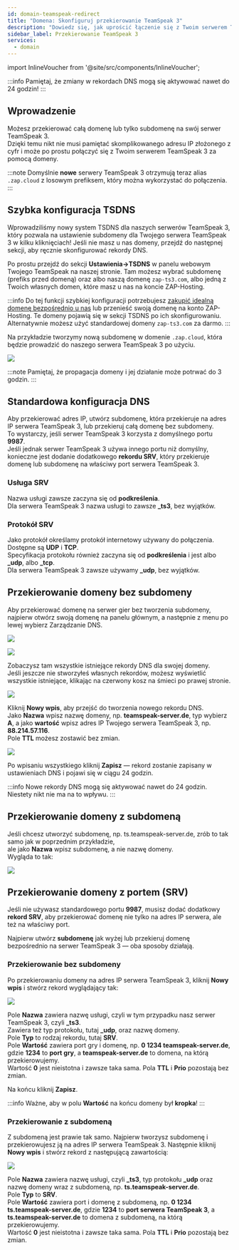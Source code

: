 ```yaml
---
id: domain-teamspeak-redirect
title: "Domena: Skonfiguruj przekierowanie TeamSpeak 3"
description: "Dowiedz się, jak uprościć łączenie się z Twoim serwerem TeamSpeak 3 za pomocą własnych domen lub subdomen dla łatwego dostępu → Sprawdź teraz"
sidebar_label: Przekierowanie TeamSpeak 3
services:
  - domain
---
```


import InlineVoucher from '@site/src/components/InlineVoucher';

:::info
Pamiętaj, że zmiany w rekordach DNS mogą się aktywować nawet do 24 godzin!
:::

## Wprowadzenie

Możesz przekierować całą domenę lub tylko subdomenę na swój serwer TeamSpeak 3.  
Dzięki temu nikt nie musi pamiętać skomplikowanego adresu IP złożonego z cyfr i może po prostu połączyć się z Twoim serwerem TeamSpeak 3 za pomocą domeny.

:::note
Domyślnie **nowe** serwery TeamSpeak 3 otrzymują teraz alias `.zap.cloud` z losowym prefiksem, który można wykorzystać do połączenia.
:::

## Szybka konfiguracja TSDNS

Wprowadziliśmy nowy system TSDNS dla naszych serwerów TeamSpeak 3, który pozwala na ustawienie subdomeny dla Twojego serwera TeamSpeak 3 w kilku kliknięciach! Jeśli nie masz u nas domeny, przejdź do następnej sekcji, aby ręcznie skonfigurować rekordy DNS.

Po prostu przejdź do sekcji **Ustawienia->TSDNS** w panelu webowym Twojego TeamSpeak na naszej stronie. Tam możesz wybrać subdomenę (prefiks przed domeną) oraz albo naszą domenę `zap-ts3.com`, albo jedną z Twoich własnych domen, które masz u nas na koncie ZAP-Hosting.

:::info
Do tej funkcji szybkiej konfiguracji potrzebujesz [zakupić idealną domenę bezpośrednio u nas](https://zap-hosting.com/en/shop/product/domain/) lub przenieść swoją domenę na konto ZAP-Hosting. Te domeny pojawią się w sekcji TSDNS po ich skonfigurowaniu. Alternatywnie możesz użyć standardowej domeny `zap-ts3.com` za darmo.
:::

Na przykładzie tworzymy nową subdomenę w domenie `.zap.cloud`, która będzie prowadzić do naszego serwera TeamSpeak 3 po użyciu.

![](https://github.com/zaphosting/docs/assets/42719082/5b311ff1-625c-4f6d-82b8-6847d432beb9)

:::note
Pamiętaj, że propagacja domeny i jej działanie może potrwać do 3 godzin.
:::

## Standardowa konfiguracja DNS

Aby przekierować adres IP, utwórz subdomenę, która przekieruje na adres IP serwera TeamSpeak 3, lub przekieruj całą domenę bez subdomeny.  
To wystarczy, jeśli serwer TeamSpeak 3 korzysta z domyślnego portu **9987**.  
Jeśli jednak serwer TeamSpeak 3 używa innego portu niż domyślny, konieczne jest dodanie dodatkowego **rekordu SRV**, który przekieruje domenę lub subdomenę na właściwy port serwera TeamSpeak 3.

### Usługa SRV

Nazwa usługi zawsze zaczyna się od **podkreślenia**.  
Dla serwera TeamSpeak 3 nazwa usługi to zawsze **_ts3**, bez wyjątków.

### Protokół SRV

Jako protokół określamy protokół internetowy używany do połączenia. Dostępne są **UDP** i **TCP**.  
Specyfikacja protokołu również zaczyna się od **podkreślenia** i jest albo **_udp**, albo **_tcp**.  
Dla serwera TeamSpeak 3 zawsze używamy **_udp**, bez wyjątków.

## Przekierowanie domeny bez subdomeny

Aby przekierować domenę na serwer gier bez tworzenia subdomeny, najpierw otwórz swoją domenę na panelu głównym, a następnie z menu po lewej wybierz Zarządzanie DNS.

![](https://puu.sh/Fuzfa/0927cbb177.png)

![](https://puu.sh/FuzhO/6f4694ab62.png)

Zobaczysz tam wszystkie istniejące rekordy DNS dla swojej domeny.  
Jeśli jeszcze nie stworzyłeś własnych rekordów, możesz wyświetlić wszystkie istniejące, klikając na czerwony kosz na śmieci po prawej stronie.

![](https://puu.sh/Fuzm8/39f3c72fa6.png)

Kliknij **Nowy wpis**, aby przejść do tworzenia nowego rekordu DNS.  
Jako **Nazwa** wpisz nazwę domeny, np. **teamspeak-server.de**, typ wybierz **A**, a jako **wartość** wpisz adres IP Twojego serwera TeamSpeak 3, np. **88.214.57.116**.  
Pole **TTL** możesz zostawić bez zmian.

![](https://screensaver01.zap-hosting.com/index.php/s/cTGTdBFrigs7HDG/preview)

Po wpisaniu wszystkiego kliknij **Zapisz** — rekord zostanie zapisany w ustawieniach DNS i pojawi się w ciągu 24 godzin.

:::info
Nowe rekordy DNS mogą się aktywować nawet do 24 godzin. Niestety nikt nie ma na to wpływu.
:::

## Przekierowanie domeny z subdomeną

Jeśli chcesz utworzyć subdomenę, np. ts.teamspeak-server.de, zrób to tak samo jak w poprzednim przykładzie,  
ale jako **Nazwa** wpisz subdomenę, a nie nazwę domeny.  
Wygląda to tak:

![](https://screensaver01.zap-hosting.com/index.php/s/ocaqgX2DSdspGQ8/preview)

## Przekierowanie domeny z portem (SRV)

Jeśli nie używasz standardowego portu **9987**, musisz dodać dodatkowy **rekord SRV**, aby przekierować domenę nie tylko na adres IP serwera, ale też na właściwy port.

Najpierw utwórz **subdomenę** jak wyżej lub przekieruj domenę bezpośrednio na serwer TeamSpeak 3 — oba sposoby działają.

### Przekierowanie bez subdomeny

Po przekierowaniu domeny na adres IP serwera TeamSpeak 3, kliknij **Nowy wpis** i stwórz rekord wyglądający tak:

![](https://screensaver01.zap-hosting.com/index.php/s/H3NGmYZHyJsCYnf/preview)

Pole **Nazwa** zawiera nazwę usługi, czyli w tym przypadku nasz serwer TeamSpeak 3, czyli **_ts3**.  
Zawiera też typ protokołu, tutaj **_udp**, oraz nazwę domeny.  
Pole **Typ** to rodzaj rekordu, tutaj **SRV**.  
Pole **Wartość** zawiera port gry i domenę, np. **0 1234 teamspeak-server.de**, gdzie **1234** to **port gry**, a **teamspeak-server.de** to domena, na którą przekierowujemy.  
Wartość **0** jest nieistotna i zawsze taka sama. Pola **TTL** i **Prio** pozostają bez zmian.

Na końcu kliknij **Zapisz**.

:::info
Ważne, aby w polu **Wartość** na końcu domeny był **kropka**!
:::

### Przekierowanie z subdomeną

Z subdomeną jest prawie tak samo. Najpierw tworzysz subdomenę i przekierowujesz ją na adres IP serwera TeamSpeak 3. Następnie kliknij **Nowy wpis** i stwórz rekord z następującą zawartością:

![](https://screensaver01.zap-hosting.com/index.php/s/aEkro3z9WBgWf8g/preview)

Pole **Nazwa** zawiera nazwę usługi, czyli **_ts3**, typ protokołu **_udp** oraz nazwę domeny wraz z subdomeną, np. **ts.teamspeak-server.de**.  
Pole **Typ** to **SRV**.  
Pole **Wartość** zawiera port i domenę z subdomeną, np. **0 1234 ts.teamspeak-server.de**, gdzie **1234** to **port serwera TeamSpeak 3**, a **ts.teamspeak-server.de** to domena z subdomeną, na którą przekierowujemy.  
Wartość **0** jest nieistotna i zawsze taka sama. Pola **TTL** i **Prio** pozostają bez zmian.

<InlineVoucher />